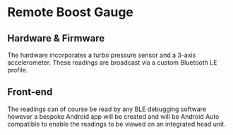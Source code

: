 # Remote Boost Gauge

## Hardware & Firmware

The hardware incorporates a turbo pressure sensor and a 3-axis accelerometer. These readings are broadcast via a custom Bluetooth LE profile.

## Front-end

The readings can of course be read by any BLE debugging software however a bespoke Android app will be created and will be Android Auto compatible to enable the readings to be viewed on an integrated head unit.
